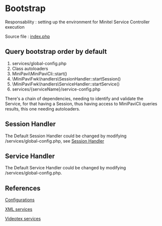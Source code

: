# Bootstrap

Responsability : setting up the environment for Minitel Service Controller execution

Source file : [index.php](../../index.php)


## Query bootstrap order by default
1. services/global-config.php
2. Class autoloaders
3. MiniPavi\MiniPaviCli::start()
4. \MiniPaviFwk\handlers\SessionHandler::startSession()
5. \MiniPaviFwk\handlers\ServiceHandler::startService()
6. services/{serviceName}/service-config.php

There's a chain of dependencies, needing to identify and validate the Service, for that having a Session, thus having access to MiniPaviCli queries results, this one needing autoloaders.


## Session Handler
The Default Session Handler could be changed by modifying /services/global-config.php, see [Session Handler](./Session-handler.md)


## Service Handler
The Default Service Handler could be changed by modifying /services/global-config.php.


## References

[Configurations](./Configurations.md)

[XML services](./XML-services.md)

[Videotex services](./Videotex-services.md)
